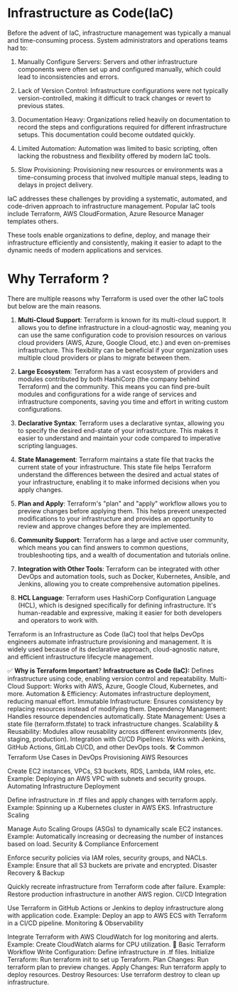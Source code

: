 # Infrastructure as Code(IaC)

Before the advent of IaC, infrastructure management was typically a manual and time-consuming process. System administrators and operations teams had to:

1. Manually Configure Servers: Servers and other infrastructure components were often set up and configured manually, which could lead to inconsistencies and errors.

2. Lack of Version Control: Infrastructure configurations were not typically version-controlled, making it difficult to track changes or revert to previous states.

3. Documentation Heavy: Organizations relied heavily on documentation to record the steps and configurations required for different infrastructure setups. This documentation could become outdated quickly.

4. Limited Automation: Automation was limited to basic scripting, often lacking the robustness and flexibility offered by modern IaC tools.

5. Slow Provisioning: Provisioning new resources or environments was a time-consuming process that involved multiple manual steps, leading to delays in project delivery.

IaC addresses these challenges by providing a systematic, automated, and code-driven approach to infrastructure management. Popular IaC tools include Terraform, AWS CloudFormation, Azure Resource Manager templates others. 

These tools enable organizations to define, deploy, and manage their infrastructure efficiently and consistently, making it easier to adapt to the dynamic needs of modern applications and services.

# Why Terraform ?

There are multiple reasons why Terraform is used over the other IaC tools but below are the main reasons.

1. **Multi-Cloud Support**: Terraform is known for its multi-cloud support. It allows you to define infrastructure in a cloud-agnostic way, meaning you can use the same configuration code to provision resources on various cloud providers (AWS, Azure, Google Cloud, etc.) and even on-premises infrastructure. This flexibility can be beneficial if your organization uses multiple cloud providers or plans to migrate between them.

2. **Large Ecosystem**: Terraform has a vast ecosystem of providers and modules contributed by both HashiCorp (the company behind Terraform) and the community. This means you can find pre-built modules and configurations for a wide range of services and infrastructure components, saving you time and effort in writing custom configurations.

3. **Declarative Syntax**: Terraform uses a declarative syntax, allowing you to specify the desired end-state of your infrastructure. This makes it easier to understand and maintain your code compared to imperative scripting languages.

4. **State Management**: Terraform maintains a state file that tracks the current state of your infrastructure. This state file helps Terraform understand the differences between the desired and actual states of your infrastructure, enabling it to make informed decisions when you apply changes.

5. **Plan and Apply**: Terraform's "plan" and "apply" workflow allows you to preview changes before applying them. This helps prevent unexpected modifications to your infrastructure and provides an opportunity to review and approve changes before they are implemented.

6. **Community Support**: Terraform has a large and active user community, which means you can find answers to common questions, troubleshooting tips, and a wealth of documentation and tutorials online.

7. **Integration with Other Tools**: Terraform can be integrated with other DevOps and automation tools, such as Docker, Kubernetes, Ansible, and Jenkins, allowing you to create comprehensive automation pipelines.

8. **HCL Language**: Terraform uses HashiCorp Configuration Language (HCL), which is designed specifically for defining infrastructure. It's human-readable and expressive, making it easier for both developers and operators to work with.


Terraform is an Infrastructure as Code (IaC) tool that helps DevOps engineers automate infrastructure provisioning and management. It is widely used because of its declarative approach, cloud-agnostic nature, and efficient infrastructure lifecycle management.

✅ **Why is Terraform Important**?
**Infrastructure as Code (IaC):**
Defines infrastructure using code, enabling version control and repeatability.
Multi-Cloud Support:
Works with AWS, Azure, Google Cloud, Kubernetes, and more.
Automation & Efficiency:
Automates infrastructure deployment, reducing manual effort.
Immutable Infrastructure:
Ensures consistency by replacing resources instead of modifying them.
Dependency Management:
Handles resource dependencies automatically.
State Management:
Uses a state file (terraform.tfstate) to track infrastructure changes.
Scalability & Reusability:
Modules allow reusability across different environments (dev, staging, production).
Integration with CI/CD Pipelines:
Works with Jenkins, GitHub Actions, GitLab CI/CD, and other DevOps tools.
🛠️ Common Terraform Use Cases in DevOps
Provisioning AWS Resources

Create EC2 instances, VPCs, S3 buckets, RDS, Lambda, IAM roles, etc.
Example: Deploying an AWS VPC with subnets and security groups.
Automating Infrastructure Deployment

Define infrastructure in .tf files and apply changes with terraform apply.
Example: Spinning up a Kubernetes cluster in AWS EKS.
Infrastructure Scaling

Manage Auto Scaling Groups (ASGs) to dynamically scale EC2 instances.
Example: Automatically increasing or decreasing the number of instances based on load.
Security & Compliance Enforcement

Enforce security policies via IAM roles, security groups, and NACLs.
Example: Ensure that all S3 buckets are private and encrypted.
Disaster Recovery & Backup

Quickly recreate infrastructure from Terraform code after failure.
Example: Restore production infrastructure in another AWS region.
CI/CD Integration

Use Terraform in GitHub Actions or Jenkins to deploy infrastructure along with application code.
Example: Deploy an app to AWS ECS with Terraform in a CI/CD pipeline.
Monitoring & Observability

Integrate Terraform with AWS CloudWatch for log monitoring and alerts.
Example: Create CloudWatch alarms for CPU utilization.
🚀 Basic Terraform Workflow
Write Configuration: Define infrastructure in .tf files.
Initialize Terraform: Run terraform init to set up Terraform.
Plan Changes: Run terraform plan to preview changes.
Apply Changes: Run terraform apply to deploy resources.
Destroy Resources: Use terraform destroy to clean up infrastructure.

